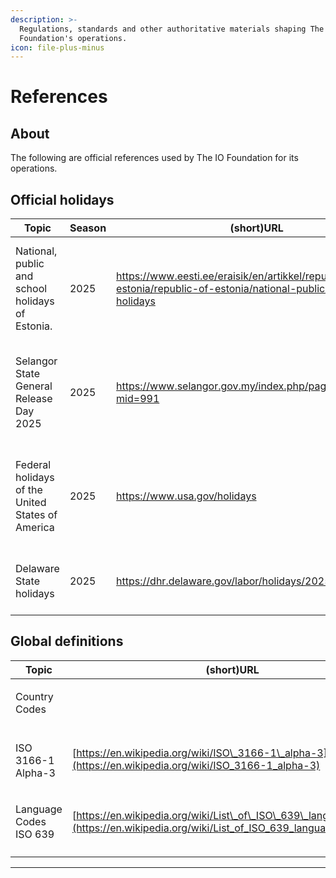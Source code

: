 ```yaml
---
description: >-
  Regulations, standards and other authoritative materials shaping The IO
  Foundation's operations.
icon: file-plus-minus
---
```


# References

## About

The following are official references used by The IO Foundation for its operations.

## Official holidays

<table><thead><tr><th>Topic</th><th width="109.857177734375">Season</th><th>(short)URL</th><th>Notes</th></tr></thead><tbody><tr><td>National, public and school holidays of Estonia.</td><td>2025</td><td><a href="https://www.eesti.ee/eraisik/en/artikkel/republic-of-estonia/republic-of-estonia/national-public-and-school-holidays">https://www.eesti.ee/eraisik/en/artikkel/republic-of-estonia/republic-of-estonia/national-public-and-school-holidays</a></td><td>Determines official holidays for TIOF Members under the Estonian jurisdiction.</td></tr><tr><td>Selangor State General Release Day 2025</td><td>2025</td><td><a href="https://www.selangor.gov.my/index.php/pages/view/7500?mid=991">https://www.selangor.gov.my/index.php/pages/view/7500?mid=991</a></td><td>Determines official holidays for TIOF Members under the Malaysian jurisdiction.</td></tr><tr><td>Federal holidays of the United States of America</td><td>2025</td><td><a href="https://www.usa.gov/holidays">https://www.usa.gov/holidays</a></td><td>Determines official holidays for TIOF Members under the USA jurisdiction.</td></tr><tr><td>Delaware State holidays</td><td>2025</td><td><a href="https://dhr.delaware.gov/labor/holidays/2025.shtml">https://dhr.delaware.gov/labor/holidays/2025.shtml</a></td><td>for TIOF Members under the Delaware jurisdiction.</td></tr></tbody></table>



## Global definitions

| Topic                                       | (short)URL                                                                                                                        | Notes |
| ------------------------------------------- | --------------------------------------------------------------------------------------------------------------------------------- | ----- |
| <p>Country Codes<br>ISO 3166-1 Alpha-3</p> | [https://en.wikipedia.org/wiki/ISO\_3166-1\_alpha-3](https://en.wikipedia.org/wiki/ISO_3166-1_alpha-3)                            |       |
| <p>Language Codes<br>ISO 639</p>            | [https://en.wikipedia.org/wiki/List\_of\_ISO\_639\_language\_codes](https://en.wikipedia.org/wiki/List_of_ISO_639_language_codes) |       |
|                                             |                                                                                                                                   |       |



***


